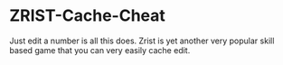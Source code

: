 # ZRIST-Cache-Cheat
Just edit a number is all this does. Zrist is yet another very popular skill based game that you can very easily cache edit.

